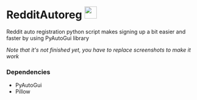 # RedditAutoreg <img src="https://www.redditinc.com/assets/images/site/reddit-logo.png" height=32/>
Reddit auto registration python script makes signing up a bit easier and faster by using PyAutoGui library

*Note that it's not finished yet, you have to replace screenshots to make it work*

### Dependencies
- PyAutoGui
- Pillow
